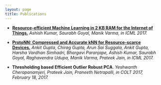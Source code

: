 ```yaml
---
layout: page
title: Publications
---
```


- <b><a href="files/bonsai.pdf">Resource-efficient Machine Learning in 2 KB RAM for the Internet of Things.</a></b>
  <i> Ashish Kumar, Saurabh Goyal, Manik Varma, in ICML 2017.</i>

- <b><a href="files/protonn.pdf">ProtoNN: Compressed and Accurate kNN for Resource-scarce Devices.</a></b>
  <i>Ankit Gupta, Chirag Gupta, Arun Sai Suggala, Ankit Gupta, Harsha Vardhan Simhadri, Bhargavi Paranjape, Ashish Kumar, Saurabh Goyal, Raghavendra Udupa, Manik Varma, Prateek Jain, in ICML 2017.</i>
  
- <b>Thresholding based Efficient Outlier Robust PCA</b>. 
  <i>Yeshwanth Cherapanamjeri, Prateek Jain, Praneeth Netrapalli, in COLT 2017, February 18, 2017.</i>
